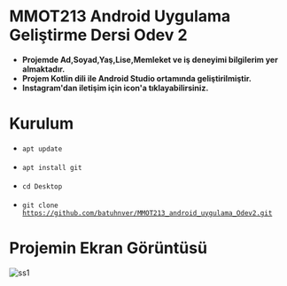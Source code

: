 # MMOT213 Android Uygulama Geliştirme Dersi Odev 2
 - **Projemde Ad,Soyad,Yaş,Lise,Memleket ve iş deneyimi bilgilerim yer almaktadır.**
 - **Projem Kotlin dili ile Android Studio ortamında geliştirilmiştir.**
 - **Instagram'dan iletişim için icon'a tıklayabilirsiniz.**
# Kurulum
- <code>apt update</code>
  <br></br>
- <code>apt install git</code>
  <br></br>
- <code>cd Desktop</code>
  <br></br>
- <code>git clone https://github.com/batuhnver/MMOT213_android_uygulama_Odev2.git</code>
 

# Projemin Ekran Görüntüsü
![ss1](https://user-images.githubusercontent.com/60690153/97728717-f331f280-1ae2-11eb-9ac5-5af70ea6d6ef.jpg)
